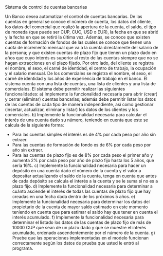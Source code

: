 Sistema de control de cuentas bancarias

Un Banco desea automatizar el control de cuentas bancarias. De las cuentas en general se
conoce el número de cuenta, los datos del cliente, los datos del comercial que realizó la
apertura de la cuenta, el saldo, el tipo de moneda (que puede ser CUP, CUC, USD o EUR),
la fecha en que se abrió y la fecha en que se retiró la última vez. Además, se conoce que
existen cuentas de formación de fondos de las cuales se conoce que tienen una cuota de
incremento mensual que va a la cuenta directamente del salario de la persona; y que existen
cuentas de plazo fijo que tienen un plazo dado en años que cuyo interés es superior al resto
de las cuentas siempre que no se hagan extracciones en el plazo fijado. Por otro lado, del
cliente se registra el nombre, el sexo, el carné de identidad, el centro de trabajo, la ocupación
y el salario mensual. De los comerciales se registra el nombre, el sexo, el carné de identidad
y los años de experiencia de trabajo en el banco. El sistema cuenta con una lista de cuentas,
una lista de clientes y una lista de comerciales.
El sistema debe permitir realizar las siguientes funcionalidades:
a) Implemente la funcionalidad necesaria para abrir (crear) y cerrar (eliminar) cuentas
bancarias; además debe permitir listar los datos de las cuentas de cada tipo de manera
independiente, así como gestionar (insertar, actualizar, eliminar y listar) los datos de los
clientes y los comerciales.
b) Implemente la funcionalidad necesaria para calcular el interés de una cuenta dado su
número, teniendo en cuenta que este se calcula de la siguiente forma:
* Para las cuentas simples el interés es de 4% por cada peso por año sin extraer.
* Para las cuentas de formación de fondo es de 6% por cada peso por año sin extraer.
* Para las cuentas de plazo fijo es de 8% por cada peso el primer año y aumenta 2%
por cada peso por año de plazo fijo hasta los 5 años, que sería 16%.
c) Implemente la funcionalidad necesaria para hacer un depósito en una cuenta dado el
número de la cuenta y el valor a depositar actualizando el saldo de la cuenta, tenga en cuenta
que antes de cada depósito se calcula el interés a la cuenta y se le suma si no es a plazo fijo.
d) Implemente la funcionalidad necesaria para determinar a cuánto asciende el interés de
todas las cuentas de plazo fijo que hay creadas en una fecha dada dentro de los próximos 5
años.
e) Implemente la funcionalidad necesaria para determinar los datos del propietario de la
cuenta de mayor saldo estimado en este momento teniendo en cuenta que para estimar el
saldo hay que tener en cuenta el interés acumulado.
f) Implemente la funcionalidad necesaria para determinar el listado los datos de las cuentas
de plazo fijo de más de 10000 CUP que sean de un plazo dado y que se muestre el interés
acumulado, ordenado ascendentemente por el número de la cuenta.
g) Pruebe que las operaciones implementadas en el modelo funcionan correctamente según
los datos de prueba que usted le entró al programa.
